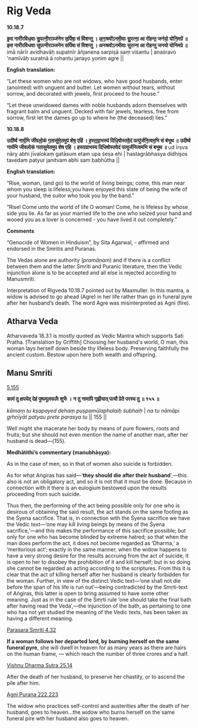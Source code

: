 # Rig Veda

**10.18.7**

**इ॒मा नारी॑रविध॒वाः सु॒पत्नी॒राञ्ज॑नेन स॒र्पिषा॒ सं वि॑शन्तु । अ॒न॒श्रवो॑ऽनमी॒वाः सु॒रत्ना॒ आ रो॑हन्त॒ जन॑यो॒ योनि॒मग्रे॑ ॥**
**इमा नारीरविधवाः सुपत्नीराञ्जनेन सर्पिषा सं विशन्तु । अनश्रवोऽनमीवाः सुरत्ना आ रोहन्तु जनयो योनिमग्रे ॥**
imā nārīr avidhavāḥ supatnīr āñjanena sarpiṣā saṃ viśantu | anaśravo 'namīvāḥ suratnā ā rohantu janayo yonim agre ||

**English translation:**

“Let these women who are not widows, who have good husbands, enter (anointed) with unguent and butter. Let women without tears, without sorrow, and decorated with jewels, first proceed to the house.”

“Let these unwidowed dames with noble husbands adorn themselves with fragrant balm and unguent. Decked with fair jewels, tearless, free from sorrow, first let the dames go up to where he (the deceased) lies.”

**10.18.8**

**उदी॑र्ष्व नार्य॒भि जी॑वलो॒कं ग॒तासु॑मे॒तमुप॑ शेष॒ एहि॑ । ह॒स्त॒ग्रा॒भस्य॑ दिधि॒षोस्तवे॒दं पत्यु॑र्जनि॒त्वम॒भि सं ब॑भूथ ॥**
**उदीर्ष्व नार्यभि जीवलोकं गतासुमेतमुप शेष एहि । हस्तग्राभस्य दिधिषोस्तवेदं पत्युर्जनित्वमभि सं बभूथ ॥**
ud īrṣva nāry abhi jīvalokaṃ gatāsum etam upa śeṣa ehi | hastagrābhasya didhiṣos tavedam patyur janitvam abhi sam babhūtha ||

**English translation:**

“Rise, woman, (and go) to the world of living beings; come, this man near whom you sleep is lifeless;you have enjoyed this state of being the wife of your husband, the suitor who took you by the band.”

“Rise! Come unto the world of life O woman! Come, he is lifeless by whose side you lie. As far as your married life to the one who seized your hand and wooed you as a lover is concerned - you have lived it out completely.”

**Comments**

“Genocide of Women in Hinduism”, by Sita Agarwal, - affirmed and endorsed in the Smritis and Puranas.

The Vedas alone are authority (*pramāṇam*) and if there is a conflict between them and the latter Smriti and Puranic literature, then the Vedic injunction alone is to be accepted and all else is rejected according to Manusmriti.

Interpretation of Rigveda 10.18.7 pointed out by Maxmuller. In this mantra, a widow is advised to go ahead (Agre) in her life rather than go in funeral pyre after her husband’s death. The word Agre was misinterpreted as Agni (fire).



## Atharva Veda

Atharvaveda 18.3.1 is mostly quoted as Vedic Mantra which supports Sati Pratha. [Translation by Griffith]
Choosing her husband's world, O man, this woman lays herself down beside thy lifeless body. Preserving faithfully the ancient custom. Bestow upon here both wealth and offspring. 



## Manu Smriti 

<u>5.155</u>

**कामं तु क्षपयेद् देहं पुष्पमूलफलैः शुभैः ।**
**न तु नामापि गृह्णीयात् पत्यौ प्रेते परस्य तु ॥ १५५ ॥**

*kāmaṃ tu kṣapayed dehaṃ puṣpamūlaphalaiḥ śubhaiḥ* |
*na tu nāmāpi gṛhṇīyāt patyau prete parasya tu* || 155 ||

Well might she macerate her body by means of pure flowers, roots and fruits; but she should not even mention the name of another man, after her husband is dead—(155).

**Medhātithi’s commentary (manubhāṣya):**

As in the case of men, so in that of women also suicide is forbidden. 

As for what Aṅgiras has said—‘**they should die after their husband**’,—this also is not an obligatory act, and so it is not that it must be done. Because in connection with it there is an eulogium bestowed upon the results proceeding from such suicide. 

Thus then, the performing of the act being possible only for one who is desirous of obtaining the said result, the act stands on the same footing as the Śyena sacrifice. That is, in connection with the Śyena sacrifice we have the Vedic text—‘one may kill living beings by means of the Śyena sacrifice,’—and this makes the performance of this sacrifice possible; but only for one who has become blinded by extreme hatred; so that when the man does perform the act, it does not become regarded as ‘Dharma,’ a ‘meritorious act’; exactly in the same manner, when the widow happens to have a very strong desire for the results accruing from the act of suicide, it is open to her to disobey the prohibition of it and kill herself; but in so doing she cannot be regarded as acting according to the scriptures. From this it is clear that the act of killing herself after her husband is clearly forbidden for the woman. Further, in view of the distinct Vedic text—‘one shall not die before the span of his life is run out’—being contradicted by the Smṛti-text of Aṅgiras, this latter is open to bring assumed to have some other meaning. Just as in the case of the Smṛti rule ‘one should take the final bath after having read the Veda’,—the injunction of the bath, as pertaining to one who has not yet studied the meaning of the Vedic texts, has been taken as having a different meaning.



[Parasara Smriti 4.32](https://archive.org/details/ParasharaSmriti/page/n35)

**If a woman follows her departed lord, by burning herself on the same funeral pyre**, she will dwell in heaven for as many years as there are hairs on the human frame, — which reach the number of three crores and a half.

[Vishnu Dharma Sutra 25.14](https://www.sacred-texts.com/hin/sbe07/sbe07027.htm)

After the death of her husband, to preserve her chastity, or to ascend the pile after him.

[Agni Purana 222.223](https://archive.org/details/AgniPuranaUnabridgedEnglishMotilal/page/n589)

The widow who practices self-control and austerities after the death of her husband, goes to heaven…the widow who burns herself on the same funeral pire wth her husband also goes to heaven.

